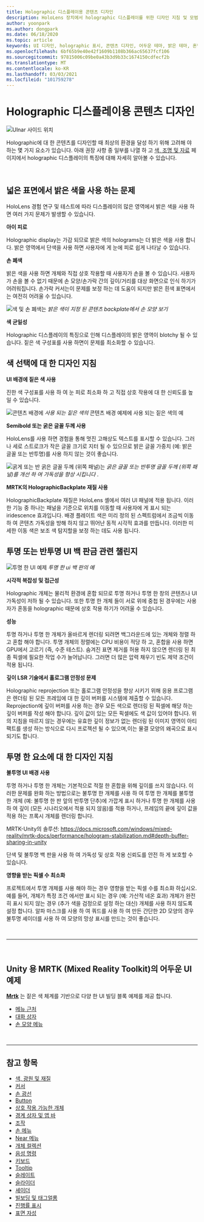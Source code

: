 ```yaml
---
title: Holographic 디스플레이용 콘텐츠 디자인
description: HoloLens 장치에서 holographic 디스플레이를 위한 디자인 지침 및 모범 사례에 대해 알아봅니다.
author: yoonpark
ms.author: dongpark
ms.date: 06/18/2020
ms.topic: article
keywords: UI 디자인, holographic 표시, 콘텐츠 디자인, 어두운 테마, 밝은 테마, 혼합 현실 헤드셋, windows mixed reality 헤드셋, 가상 현실 헤드셋, HoloLens, MRTK, 혼합 현실 도구 키트, 디자인, 픽셀
ms.openlocfilehash: 6bf65b9e40e42f1609b1108b366ac65637fcf106
ms.sourcegitcommit: 97815006c09be0a43b3d9b33c1674150cdfecf2b
ms.translationtype: MT
ms.contentlocale: ko-KR
ms.lasthandoff: 03/03/2021
ms.locfileid: "101759278"
---
```

# <a name="designing-content-for-holographic-display"></a>Holographic 디스플레이용 콘텐츠 디자인

![Ulnar 사이드 위치](images/UX_Hero_DarkTheme.jpg)

Holographic에 대 한 콘텐츠를 디자인할 때 최상의 환경을 달성 하기 위해 고려해 야 하는 몇 가지 요소가 있습니다. 아래 권장 사항 중 일부를 나열 하 고 [색, 조명 및 자료](color-light-and-materials.md) 페이지에서 holographic 디스플레이의 특징에 대해 자세히 알아볼 수 있습니다.

<br>

## <a name="challenges-with-bright-color-on-a-large-surface"></a>넓은 표면에서 밝은 색을 사용 하는 문제 

HoloLens 경험 연구 및 테스트에 따라 디스플레이의 많은 영역에서 밝은 색을 사용 하면 여러 가지 문제가 발생할 수 있습니다. 

**아이 피로** 

Holographic display는 가감 되므로 밝은 색의 holograms는 더 밝은 색을 사용 합니다. 밝은 영역에서 단색을 사용 하면 사용자에 게 눈에 피로 쉽게 나타날 수 있습니다. 

**손 폐색** 

밝은 색을 사용 하면 개체와 직접 상호 작용할 때 사용자가 손을 볼 수 있습니다. 사용자가 손을 볼 수 없기 때문에 손 모양/손가락 간의 깊이/거리를 대상 화면으로 인식 하기가 어려워집니다. 손가락 커서는이 문제를 보정 하는 데 도움이 되지만 밝은 흰색 표면에서는 여전히 어려울 수 있습니다. 

![색 및 손 폐색는 ](images/color_handocclusion.jpg)
 *밝은 색이 지정 된 콘텐츠 backplate에서 손 모양 보기*

**색 균일성**

Holographic 디스플레이의 특징으로 인해 디스플레이의 밝은 영역이 blotchy 될 수 있습니다. 짙은 색 구성표를 사용 하면이 문제를 최소화할 수 있습니다. 

## <a name="design-guidelines-for-color-choices"></a>색 선택에 대 한 디자인 지침

**UI 배경에 짙은 색 사용**

진한 색 구성표를 사용 하 여 눈 피로 최소화 하 고 직접 상호 작용에 대 한 신뢰도를 높일 수 있습니다. 

![콘텐츠 배경에 ](images/color_dark_examples.jpg)
 *사용 되는 짙은 색의* 콘텐츠 배경 예제에 사용 되는 짙은 색의 예

**Semibold 또는 굵은 글꼴 두께 사용**

HoloLens를 사용 하면 경험을 통해 멋진 고해상도 텍스트를 표시할 수 있습니다. 그러나 세로 스트로크가 작은 글꼴 크기로 지터 될 수 있으므로 밝은 글꼴 가중치 (예: 밝은 글꼴 또는 반투명)를 사용 하지 않는 것이 좋습니다. 

![굵게 또는 반 굵은 글꼴 두께 (위쪽 패널)는 ](images/color_font_examples.jpg)
 *굵은 글꼴 또는 반투명 글꼴 두께 (위쪽 패널)를 개선 하 여 가독성을 향상 시킵니다* .

**MRTK의 HolographicBackplate 재질 사용**

HolographicBackplate 재질은 HoloLens 셸에서 여러 UI 패널에 적용 됩니다. 이러한 기능 중 하나는 패널을 기준으로 위치를 이동할 때 사용자에 게 표시 되는 iridescence 효과입니다. 배경 플레이트 색은 미리 정의 된 스펙트럼에서 조금씩 이동 하 여 콘텐츠 가독성을 방해 하지 않고 뛰어난 동적 시각적 효과를 만듭니다. 이러한 미세한 이동 색은 보조 색 탐지할을 보정 하는 데도 사용 됩니다. 


## <a name="challenges-with-transparent-or-translucent-ui-backplate"></a>투명 또는 반투명 UI 백 판금 관련 챌린지 

![투명 한 UI 예제 ](images/color_transparent_examples.jpg)
 *투명 한 ui 백 판의 예*

**시각적 복잡성 및 접근성**

Holographic 개체는 물리적 환경에 혼합 되므로 투명 하거나 투명 한 창의 콘텐츠나 UI 가독성이 저하 될 수 있습니다. 또한 투명 한 개체 들이 서로 위에 중첩 된 경우에는 사용자가 혼동을 holographic 때문에 상호 작용 하기가 어려울 수 있습니다.

**성능**

투명 하거나 투명 한 개체가 올바르게 렌더링 되려면 백그라운드에 있는 개체와 정렬 하 고 혼합 해야 합니다. 투명 개체의 정렬에는 CPU 비용이 적당 하 고, 혼합을 사용 하면 GPU에서 고르기 (즉, 수준 테스트). 숨겨진 표면 제거를 허용 하지 않으면 렌더링 된 최종 픽셀에 필요한 작업 수가 늘어납니다. 그러면 더 많은 압력 채우기 빈도 제약 조건이 적용 됩니다.

**깊이 LSR 기술에서 홀로그램 안정성 문제**

Holographic reprojection 또는 홀로그램 안정성을 향상 시키기 위해 응용 프로그램은 렌더링 된 모든 프레임에 대 한 깊이 버퍼를 시스템에 제출할 수 있습니다. Reprojection에 깊이 버퍼를 사용 하는 경우 모든 색으로 렌더링 된 픽셀에 해당 하는 깊이 버퍼를 작성 해야 합니다. 깊이 값이 있는 모든 픽셀에도 색 값이 있어야 합니다. 위의 지침을 따르지 않는 경우에는 유효한 깊이 정보가 없는 렌더링 된 이미지 영역이 아티팩트를 생성 하는 방식으로 다시 프로젝션 될 수 있으며,이는 물결 모양의 왜곡으로 표시 되기도 합니다.


## <a name="design-guidelines-for-transparent-elements"></a>투명 한 요소에 대 한 디자인 지침

**불투명 UI 배경 사용**

투명 하거나 투명 한 개체는 기본적으로 적절 한 혼합을 위해 깊이를 쓰지 않습니다. 이러한 문제를 완화 하는 방법으로는 불투명 한 개체를 사용 하 여 투명 한 개체를 불투명 한 개체 (예: 불투명 한 판 앞의 반투명 단추)에 가깝게 표시 하거나 투명 한 개체를 사용 하 여 깊이 (모든 시나리오에서 적용 되지 않음)를 적용 하거나, 프레임의 끝에 깊이 값을 적용 하는 프록시 개체를 렌더링 합니다.

MRTK-Unity의 솔루션: https://docs.microsoft.com/windows/mixed-reality/mrtk-docs/performance/hologram-stabilization.md#depth-buffer-sharing-in-unity  

단색 및 불투명 백 판을 사용 하 여 가독성 및 상호 작용 신뢰도를 안전 하 게 보호할 수 있습니다.

**영향을 받는 픽셀 수 최소화**

프로젝트에서 투명 개체를 사용 해야 하는 경우 영향을 받는 픽셀 수를 최소화 하십시오. 예를 들어, 개체가 특정 조건 에서만 표시 되는 경우 (예: 가산적 네온 효과) 개체가 완전히 표시 되지 않는 경우 (추가 색을 검정으로 설정 하는 대신) 개체를 사용 하지 않도록 설정 합니다. 알파 마스크를 사용 하 여 쿼드를 사용 하 여 만든 간단한 2D 모양의 경우 불투명 셰이더를 사용 하 여 모양의 망상 표시를 만드는 것이 좋습니다. 

<br/>

---

<br/>

## <a name="dark-ui-examples-in-mrtk-mixed-reality-toolkit-for-unity"></a>Unity 용 MRTK (Mixed Reality Toolkit)의 어두운 UI 예제

**[Mrtk](https://github.com/Microsoft/MixedRealityToolkit-Unity)** 는 짙은 색 체계를 기반으로 다양 한 UI 빌딩 블록 예제를 제공 합니다.

* [메뉴 근처](https://docs.microsoft.com/windows/mixed-reality/mrtk-docs/features/ux-building-blocks/near-menu.md)
* [대화 상자](https://docs.microsoft.com/windows/mixed-reality/mrtk-docs/features/experimental/dialog.md)
* [손 모양 메뉴](https://docs.microsoft.com/windows/mixed-reality/mrtk-docs/features/ux-building-blocks/hand-menu.md)

<br>

---

## <a name="see-also"></a>참고 항목

* [색, 광원 및 재질](color-light-and-materials.md)
* [커서](cursors.md)
* [손 광선](point-and-commit.md)
* [Button](button.md)
* [상호 작용 가능한 개체](interactable-object.md)
* [경계 상자 및 앱 바](app-bar-and-bounding-box.md)
* [조작](direct-manipulation.md)
* [손 메뉴](hand-menu.md)
* [Near 메뉴](near-menu.md)
* [개체 컬렉션](object-collection.md)
* [음성 명령](voice-input.md)
* [키보드](keyboard.md)
* [Tooltip](tooltip.md)
* [슬레이트](slate.md)
* [슬라이더](slider.md)
* [셰이더](shader.md)
* [빌보딩 및 태그얼롱](billboarding-and-tag-along.md)
* [진행률 표시](progress.md)
* [표면 자성](surface-magnetism.md)
